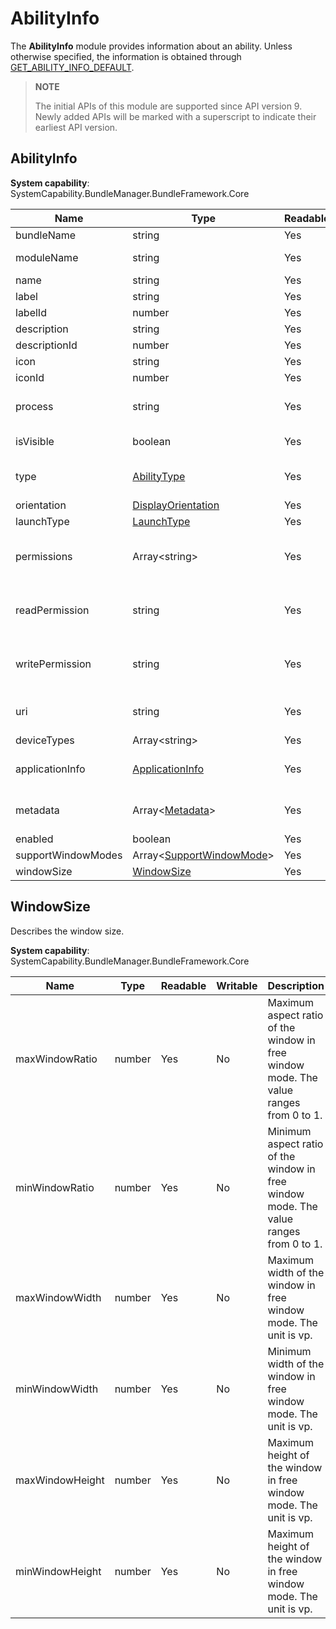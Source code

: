 # AbilityInfo

The **AbilityInfo** module provides information about an ability. Unless otherwise specified, the information is obtained through [GET_ABILITY_INFO_DEFAULT](js-apis-bundleManager.md).

> **NOTE**
>
> The initial APIs of this module are supported since API version 9. Newly added APIs will be marked with a superscript to indicate their earliest API version.

## AbilityInfo

 **System capability**: SystemCapability.BundleManager.BundleFramework.Core

| Name                 | Type                                                    | Readable| Writable| Description                                     |
| --------------------- | -------------------------------------------------------- | ---- | ---- | ----------------------------------------- |
| bundleName            | string                                                   | Yes  | No  | Bundle name.                                 |
| moduleName            | string                                                   | Yes  | No  | Name of the HAP file to which the ability belongs.                 |
| name                  | string                                                   | Yes  | No  | Ability name.                              |
| label                 | string                                                   | Yes  | No  | Ability name visible to users.                  |
| labelId               | number                                                   | Yes  | No  | ID of the ability label.                     |
| description           | string                                                   | Yes  | No  | Ability description.                            |
| descriptionId         | number                                                   | Yes  | No  | ID of the ability description.                      |
| icon                  | string                                                   | Yes  | No  | Index of the ability icon resource file.                |
| iconId                | number                                                   | Yes  | No  | ID of the ability icon.                      |
| process               | string                                                   | Yes  | No  | Process in which the ability runs. If this parameter is not set, the bundle name is used.|
| isVisible             | boolean                                                  | Yes  | No  | Whether the ability can be called by other bundles.        |
| type                  | [AbilityType](js-apis-bundleManager.md#abilitytype)      | Yes  | No  | Ability type.<br>This attribute can be used only in the FA model.           |
| orientation           | [DisplayOrientation](js-apis-bundleManager.md#displayorientation)  | Yes  | No  | Ability display orientation.                        |
| launchType            | [LaunchType](js-apis-bundleManager.md#launchtype)        | Yes  | No  | Ability launch mode.                        |
| permissions           | Array\<string>                                           | Yes  | No  | Permissions required for other bundles to call the ability. The information is obtained by using **GET_ABILITY_INFO_WITH_PERMISSION**.|
| readPermission        | string                                                   | Yes  | No  | Permission required for reading the ability data.<br>This attribute can be used only in the FA model.|
| writePermission       | string                                                   | Yes  | No  | Permission required for writing data to the ability.<br>This attribute can be used only in the FA model.|
| uri                   | string                                                   | Yes  | No  | URI of the ability.<br>This attribute can be used only in the FA model.|
| deviceTypes           | Array\<string>                                           | Yes  | No  | Device types supported by the ability.                    |
| applicationInfo       | [ApplicationInfo](js-apis-bundleManager-applicationInfo.md)     | Yes  | No  | Application information. The information is obtained by using **GET_ABILITY_INFO_WITH_APPLICATION**.|
| metadata              | Array\<[Metadata](js-apis-bundleManager-metadata.md)>           | Yes  | No  | Metadata of the ability. The information is obtained by using **GET_ABILITY_INFO_WITH_METADATA**.|
| enabled               | boolean                                                  | Yes  | No  | Whether the ability is enabled.                          |
| supportWindowModes    | Array\<[SupportWindowMode](js-apis-bundleManager.md#supportwindowmode)> | Yes  | No  | Window modes supported by the ability.                     |
| windowSize|[WindowSize](#windowsize)                                            |    Yes  | No  | Window size.|

## WindowSize

Describes the window size.

 **System capability**: SystemCapability.BundleManager.BundleFramework.Core

| Name              | Type   | Readable| Writable| Description                              |
| -------------------| ------- | ---- | ---- | ---------------------------------- |
| maxWindowRatio     | number  | Yes  | No  | Maximum aspect ratio of the window in free window mode. The value ranges from 0 to 1.|
| minWindowRatio     | number  | Yes  | No  | Minimum aspect ratio of the window in free window mode. The value ranges from 0 to 1.|
| maxWindowWidth     | number  | Yes  | No  | Maximum width of the window in free window mode. The unit is vp.|
| minWindowWidth     | number  | Yes  | No  | Minimum width of the window in free window mode. The unit is vp.|
| maxWindowHeight    | number  | Yes  | No  | Maximum height of the window in free window mode. The unit is vp.|
| minWindowHeight    | number  | Yes  | No  | Maximum height of the window in free window mode. The unit is vp.|
